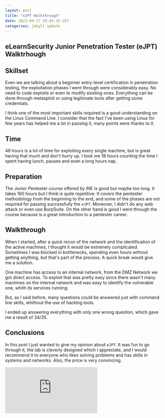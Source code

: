 ```yaml
---
layout: post
title: "eJPT Walkthrough"
date: 2023-04-17 19:45:15 CET
categories: jekyll update
---
```



## eLearnSecurity Junior Penetration Tester (eJPT) Walktrhough

## Skillset

Even we are talking about a beginner entry-level certification in penetration
testing, the exploitation phases I went through were considerably easy. No need
to code exploits or even to modify existing ones. Everything can be done through
metasploit or using legitimate tools after getting some credentials.

I think one of the most important skills required is a good understanding on the
Linux Command Line. I consider that the fact I've been using Linux for few years
has helped me a lot in passing it, many points were thanks to it.

## Time

48 hours is a lot of time for exploiting every single machine, but is great
having that much and don't hurry up. I took me 18 hours counting the time I
spent having lunch, pauses and even a long hours nap.

## Preparation

The Junior Pentester course offered by INE is good but maybe too long. It takes
160 hours but I think is quite repetitive. It covers the pentester methodology
from the beginning to the end, and some of the phases are not required for
passing successfully the `eJPT`. Moreover, I didn't do any web attack or even
use BurpSuite. On the other hand is good I went through the course because is a
great introduction to a pentester career.

## Walkthrough

When I started, after a quick recon of the network and the identification of the
active machines, I thought it would be extremely complicated. Sometimes I was
blocked in bottlenecks, spending even hours without getting anything, but that's
part of the process. A quick break would give me a solution.

One machine has access to an internal network, from the DMZ Network we got
direct access. To exploit that was pretty easy since there wasn't many machines
on the internal network and was easy to identify the vulnerable one, whith its
services running.

But, as I said before, many questions could be answered just with command line
skills, whithout the use of hacking tools.

I ended up answering everything with only one wrong question, which gave me a
result of 34/35.

## Conclusions

In this post I just wanted to give my opinion about `eJPT`. It was fun to go
through it, the lab is cleverly designed which I appreciate, and I would
recommend it to everyone who likes solving problems and has skills in systems
and networks. Also, the price is very convincing.

![eJPT](https://github.com/AlbertNafria/eJPT_Resources/blob/master/res/eJPT.pdf)
